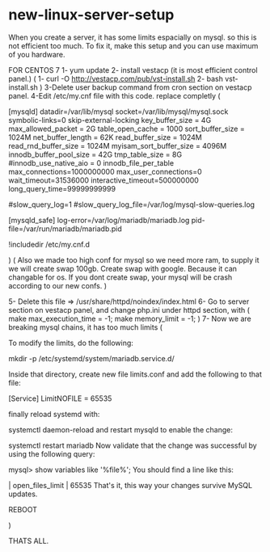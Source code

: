 # new-linux-server-setup
When you create a server, it has some limits espacially on mysql. so this is not efficient too much. To fix it, make this setup and you can use maximum of you hardware.

FOR CENTOS 7
1- yum update
2- install vestacp (it is most efficient control panel.)
(
  1- curl -O http://vestacp.com/pub/vst-install.sh
  2- bash vst-install.sh
)
3-Delete user backup command from cron section on vestacp panel.
4-Edit /etc/my.cnf file with this code. replace completly
(

[mysqld]
datadir=/var/lib/mysql
socket=/var/lib/mysql/mysql.sock
symbolic-links=0
skip-external-locking
key_buffer_size = 4G
max_allowed_packet = 2G
table_open_cache = 1000
sort_buffer_size = 1024M
net_buffer_length = 62K
read_buffer_size = 1024M
read_rnd_buffer_size = 1024M
myisam_sort_buffer_size = 4096M
innodb_buffer_pool_size = 42G
tmp_table_size = 8G
#innodb_use_native_aio = 0
innodb_file_per_table
max_connections=1000000000
max_user_connections=0
wait_timeout=31536000
interactive_timeout=500000000
long_query_time=99999999999

#slow_query_log=1
#slow_query_log_file=/var/log/mysql-slow-queries.log



[mysqld_safe]
log-error=/var/log/mariadb/mariadb.log
pid-file=/var/run/mariadb/mariadb.pid

!includedir /etc/my.cnf.d

)
(
Also we made too high conf for mysql so we need more ram, to supply it we will create swap 100gb. Create swap with google. Because it can changable for os. If you
dont create swap, your mysql will be crash according to our new confs.
)


5- Delete this file => /usr/share/httpd/noindex/index.html
6- Go to server section on vestacp panel, and change php.ini under httpd section, with 
(
make max_execution_time = -1;
make memory_limit = -1;
)
7- Now we are breaking mysql chains, it has too much limits
(

To modify the limits, do the following:

mkdir -p /etc/systemd/system/mariadb.service.d/

Inside that directory, create new file limits.conf and add the following to that file:

[Service]
  LimitNOFILE = 65535

finally reload systemd with:

systemctl daemon-reload
and restart mysqld to enable the change:

systemctl restart mariadb
Now validate that the change was successful by using the following query:

mysql> show variables like '%file%';
You should find a line like this:

| open_files_limit                      | 65535
That's it, this way your changes survive MySQL updates.

REBOOT


)


THATS ALL.
